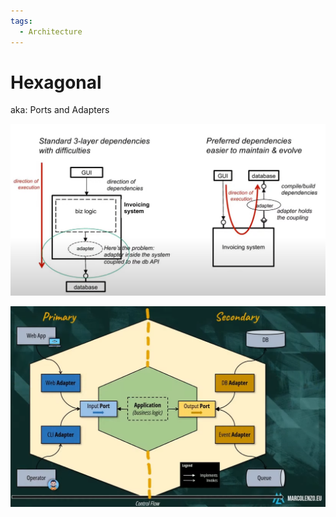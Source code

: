 ```yaml
---
tags:
  - Architecture
---
```


# Hexagonal
 
 aka: Ports and Adapters
 
![](../assets/hexagonal-architecture.png)

![](../assets/hexagonal-architecture-2.png)
